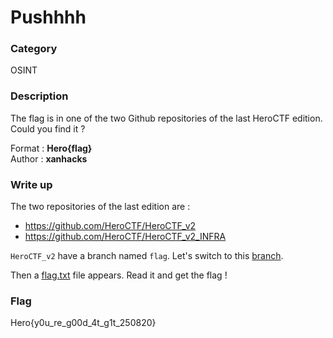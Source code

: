 # Pushhhh

### Category

OSINT

### Description

The flag is in one of the two Github repositories of the last HeroCTF edition. Could you find it ?

Format : **Hero{flag}**<br>
Author : **xanhacks**

### Write up

The two repositories of the last edition are :

- https://github.com/HeroCTF/HeroCTF_v2
- https://github.com/HeroCTF/HeroCTF_v2_INFRA

`HeroCTF_v2` have a branch named `flag`. Let's switch to this [branch](https://github.com/HeroCTF/HeroCTF_v2/tree/flag).

Then a [flag.txt](https://github.com/HeroCTF/HeroCTF_v2/blob/flag/flag.txt) file appears. Read it and get the flag !

### Flag

Hero{y0u_re_g00d_4t_g1t_250820}